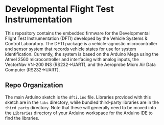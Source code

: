 # Developmental Flight Test Instrumentation

This repository contains the embedded firmware for the Developmental 
Flight Test Instrumentation (DFTI) developed by the Vehicle Systems & 
Control Laboratory. 
The DFTI package is a vehicle-agnostic microcontroller and sensor system 
that records vehicle states for use for system identification. 
Currently, the system is based on the Arduino Mega using the Atmel 2560 
microcontroller and interfacing with analog inputs, the VectorNav VN-200 
INS (RS232->UART), and the Aeroprobe Micro Air Data Computer 
(RS232->UART).

## Repo Organization

The main Arduino sketch is the `dfti.ino` file.
Libraries provided with this sketch are in the `libs` directory, while
bundled third-party libraries are in the `third_party` directory. 
Note that these will generally need to be moved into the `Libraries` 
directory of your Arduino workspace for the Arduino IDE to find the 
libraries.

